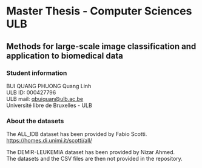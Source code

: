 # Master Thesis - Computer Sciences ULB 
## Methods for large-scale image classification and application to biomedical data

### Student information
BUI QUANG PHUONG Quang Linh <br /> 
ULB ID: 000427796 <br />
ULB mail: qbuiquan@ulb.ac.be <br /> 
Université libre de Bruxelles - ULB <br />

### About the datasets
The ALL_IDB dataset has been provided by Fabio Scotti.
https://homes.di.unimi.it/scotti/all/ 

The DEMIR-LEUKEMIA dataset has been provided by Nizar Ahmed. <br /> 
The datasets and the CSV files are then not provided in the repository.
